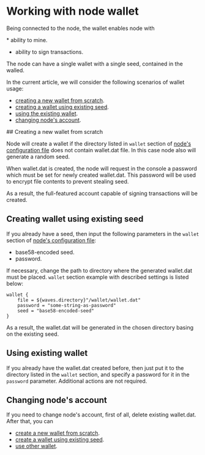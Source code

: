 # Working with node wallet

Being connected to the node, the wallet enables node with

* ability to mine.
* ability to sign transactions.

The node can have a single wallet with a single seed, contained in the walled.

In the current article, we will consider the following scenarios of wallet usage:

* [creating a new wallet from scratch](#new).
* [creating a wallet using existing seed](#existing-seed).
* [using the existing wallet](#existing-wallet).
* [changing node's account](#re-create).

## Creating a new wallet from scratch <a id="new"></a>

Node will create a wallet if the directory listed in `wallet` section of [node's configuration file](https://github.com/wavesplatform/Waves/blob/master/node/src/main/resources/application.conf) does not contain wallet.dat file. In this case node also will generate a random seed.

When wallet.dat is created, the node will request in the console a password which must be set for newly created wallet.dat. This password will be used to encrypt file contents to prevent stealing seed.

As a result, the full-featured account capable of signing transactions will be created.

## Creating wallet using existing seed <a id="existing-seed"></a>

If you already have a seed, then input the following parameters in the `wallet` section of [node's configuration file](https://github.com/wavesplatform/Waves/blob/master/node/src/main/resources/application.conf):

* base58-encoded seed.
* password.

If necessary, change the path to directory where the generated wallet.dat must be placed. `wallet` section example with described settings is listed below:

```
wallet {
    file = ${waves.directory}"/wallet/wallet.dat"
    password = "some-string-as-password"
    seed = "base58-encoded-seed"
}
```

As a result, the wallet.dat will be generated in the chosen directory basing on the existing seed.

## Using existing wallet <a id="existing-wallet"></a>

If you already have the wallet.dat created before, then just put it to the directory listed in the `wallet` section, and specify a password for it in the `password` parameter. Additional actions are not required.

## Changing node's account <a id="re-create"></a>

If you need to change node's account, first of all, delete existing wallet.dat. After that, you can

* [create a new wallet from scratch](#new).
* [create a wallet using existing seed](#existing-seed).
* [use other wallet](#existing-wallet).
